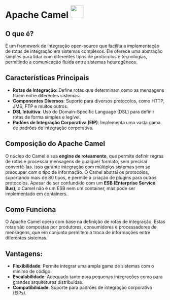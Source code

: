 # Apache Camel <img src="https://static-00.iconduck.com/assets.00/apache-camel-icon-2048x2048-63ht0ese.png" width="40" height="40"/>

## O que é?
É um framework de integração open-source que facilita a implementação de rotas de integração em sistemas complexos. Ele oferece uma abstração simples para lidar com diferentes tipos de protocolos e tecnologias, permitindo a comunicação fluida entre sistemas heterogêneos. 

## Características Principais
- **Rotas de Integração**: Define rotas que determinam como as mensagens fluem entre diferentes sistemas.
- **Componentes Diversos**: Suporte para diversos protocolos, como HTTP, JMS, FTP e muitos outros.
- **DSL Intuitiva**: Uso do Domain-Specific Language (DSL) para definir rotas de forma simples e legível.
- **Padões de Integração Corporativa (EIP)**: Implementa uma vasta gama de padrões de integração corporativa.

## Composição do Apache Camel
O núcleo do Camel é sua **engine de roteamento**, que permite definir regras de rotas e processar mensagens de qualquer formato, sem precisar convertê-las. Isso garante integração com múltiplos sistemas sem se preocupar com o tipo de informação. O Camel abstrai os protocolos, suportando mais de 80 tipos, e permite a criação de plugins para outros protocolos.
Apesar de ser confundido com um **ESB (Enterprise Service Bus)**, o Camel não é um ESB nem um container, mas pode ser implementado em containers. 

## Como Funciona
  O Apache Camel opera com base na definição de rotas de integração. Estas rotas são compostas por produtores, consumidores e processadores de mensagens, que em conjunto permitem a troca de informações entre diferentes sistemas. 

## Vantagens: 
- **Flexibilidade**: Permite integrar uma ampla gama de sistemas com o mínimo de código.
- **Escalabilidade**: Adequado tanto para pequenas integrações como para grandes arquiteturas distribuídas.
- **Compatibilidade**: Suporte para padrões de integração corporativa (EIPs).
